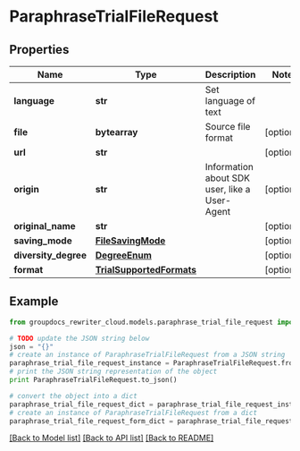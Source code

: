 # ParaphraseTrialFileRequest


## Properties
Name | Type | Description | Notes
------------ | ------------- | ------------- | -------------
**language** | **str** | Set language of text | 
**file** | **bytearray** | Source file format | [optional] 
**url** | **str** |  | [optional] 
**origin** | **str** | Information about SDK user, like a User-Agent | [optional] 
**original_name** | **str** |  | [optional] 
**saving_mode** | [**FileSavingMode**](FileSavingMode.md) |  | [optional] 
**diversity_degree** | [**DegreeEnum**](DegreeEnum.md) |  | [optional] 
**format** | [**TrialSupportedFormats**](TrialSupportedFormats.md) |  | [optional] 

## Example

```python
from groupdocs_rewriter_cloud.models.paraphrase_trial_file_request import ParaphraseTrialFileRequest

# TODO update the JSON string below
json = "{}"
# create an instance of ParaphraseTrialFileRequest from a JSON string
paraphrase_trial_file_request_instance = ParaphraseTrialFileRequest.from_json(json)
# print the JSON string representation of the object
print ParaphraseTrialFileRequest.to_json()

# convert the object into a dict
paraphrase_trial_file_request_dict = paraphrase_trial_file_request_instance.to_dict()
# create an instance of ParaphraseTrialFileRequest from a dict
paraphrase_trial_file_request_form_dict = paraphrase_trial_file_request.from_dict(paraphrase_trial_file_request_dict)
```
[[Back to Model list]](../README.md#documentation-for-models) [[Back to API list]](../README.md#documentation-for-api-endpoints) [[Back to README]](../README.md)


